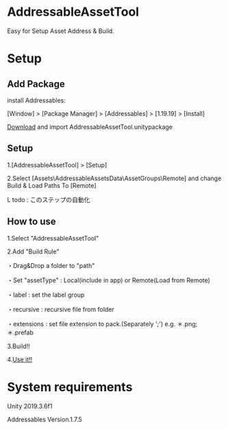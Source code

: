 # AddressableAssetTool

Easy for Setup Asset Address & Build.

# Setup

## Add Package

install Addressables:

[Window] > [Package Manager] > [Addressables] > [1.19.19] > [Install]

[Download](https://github.com/kou-yeung/AddressableAssetTool/releases) and import AddressableAssetTool.unitypackage

## Setup

1.[AddressableAssetTool] > [Setup]

2.Select [Assets\AddressableAssetsData\AssetGroups\Remote] and change Build & Load Paths To [Remote]

 L todo : このステップの自動化

## How to use

1.Select "AddressableAssetTool"

2.Add "Build Rule"

・Drag&Drop a folder to "path"

・Set "assetType" : Local(include in app) or Remote(Load from Remote)

・label : set the label group

・recursive : recursive file from folder

・extensions : set file extension to pack.(Separately ';') e.g. ＊.png;＊.prefab

3.Build!!

4.[Use it!!](https://gist.github.com/kou-yeung/cee45275121f4b515510de486ea1c67a)

# System requirements

Unity 2019.3.6f1

Addressables Version.1.7.5
